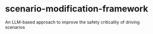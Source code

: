 # scenario-modification-framework

An LLM-based approach to improve the safety criticality of driving scenarios
